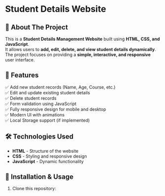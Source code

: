 # Student Details Website

## 📌 About The Project  
This is a **Student Details Management Website** built using **HTML, CSS, and JavaScript**.  
It allows users to **add, edit, delete, and view student details dynamically**.  
The project focuses on providing a **simple, interactive, and responsive** user interface.

## 🚀 Features  
✅ Add new student records (Name, Age, Course, etc.)  
✅ Edit and update existing student details  
✅ Delete student records  
✅ Form validation using JavaScript  
✅ Fully responsive design for mobile and desktop  
✅ Modern UI with animations  
✅ Local Storage support (if implemented)  

## 🛠️ Technologies Used  
- **HTML** - Structure of the website  
- **CSS** - Styling and responsive design  
- **JavaScript** - Dynamic functionality  


## 🔧 Installation & Usage  
1. Clone this repository:  
